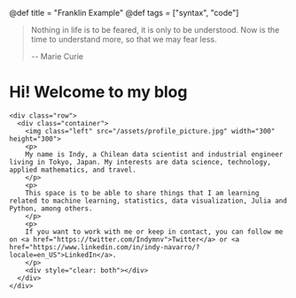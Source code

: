 @def title = "Franklin Example"
@def tags = ["syntax", "code"]


> Nothing in life is to be feared, it is only to be understood. Now is the time to understand more, so that we may fear less.
>
> -- Marie Curie

# Hi! Welcome to my blog

~~~
<div class="row">
  <div class="container">
    <img class="left" src="/assets/profile_picture.jpg" width="300" height="300">
    <p>
    My name is Indy, a Chilean data scientist and industrial engineer living in Tokyo, Japan. My interests are data science, technology, applied mathematics, and travel.
    </p>
    <p>
    This space is to be able to share things that I am learning related to machine learning, statistics, data visualization, Julia and Python, among others.
    </p>
    <p>
    If you want to work with me or keep in contact, you can follow me on <a href="https://twitter.com/Indymnv">Twitter</a> or <a href="https://www.linkedin.com/in/indy-navarro/?locale=en_US">LinkedIn</a>.
    </p>
    <div style="clear: both"></div>      
  </div>
</div>
~~~

